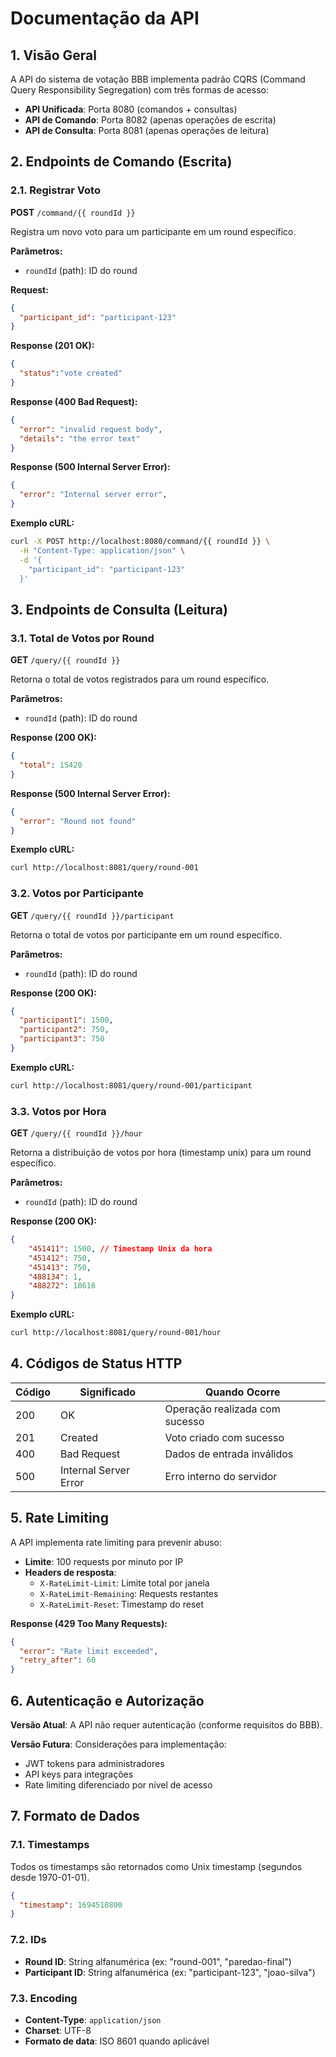 # Documentação da API

## 1. Visão Geral

A API do sistema de votação BBB implementa padrão CQRS (Command Query Responsibility Segregation) com três formas de acesso:

- **API Unificada**: Porta 8080 (comandos + consultas)
- **API de Comando**: Porta 8082 (apenas operações de escrita)
- **API de Consulta**: Porta 8081 (apenas operações de leitura)

## 2. Endpoints de Comando (Escrita)

### 2.1. Registrar Voto

**POST** `/command/{{ roundId }}`

Registra um novo voto para um participante em um round específico.

**Parâmetros:**
- `roundId` (path): ID do round

**Request:**
```json
{
  "participant_id": "participant-123"
}
```

**Response (201 OK):**
```json
{
  "status":"vote created"
}
```

**Response (400 Bad Request):**
```json
{
  "error": "invalid request body", 
  "details": "the error text"
}
```

**Response (500 Internal Server Error):**
```json
{
  "error": "Internal server error",
}
```

**Exemplo cURL:**
```bash
curl -X POST http://localhost:8080/command/{{ roundId }} \
  -H "Content-Type: application/json" \
  -d '{
    "participant_id": "participant-123"
  }'
```

## 3. Endpoints de Consulta (Leitura)

### 3.1. Total de Votos por Round

**GET** `/query/{{ roundId }}`

Retorna o total de votos registrados para um round específico.

**Parâmetros:**
- `roundId` (path): ID do round

**Response (200 OK):**
```json
{
  "total": 15420
}
```

**Response (500 Internal Server Error):**
```json
{
  "error": "Round not found"
}
```

**Exemplo cURL:**
```bash
curl http://localhost:8081/query/round-001
```

### 3.2. Votos por Participante

**GET** `/query/{{ roundId }}/participant`

Retorna o total de votos por participante em um round específico.

**Parâmetros:**
- `roundId` (path): ID do round

**Response (200 OK):**
```json
{
  "participant1": 1500, 
  "participant2": 750,
  "participant3": 750
}

```

**Exemplo cURL:**
```bash
curl http://localhost:8081/query/round-001/participant
```

### 3.3. Votos por Hora

**GET** `/query/{{ roundId }}/hour`

Retorna a distribuição de votos por hora (timestamp unix) para um round específico.

**Parâmetros:**
- `roundId` (path): ID do round

**Response (200 OK):**
```json
{
    "451411": 1500, // Timestamp Unix da hora
    "451412": 750,
    "451413": 750,
    "488134": 1,
    "488272": 18616
}
```

**Exemplo cURL:**
```bash
curl http://localhost:8081/query/round-001/hour
```

## 4. Códigos de Status HTTP

| Código | Significado | Quando Ocorre |
|--------|-------------|---------------|
| 200 | OK | Operação realizada com sucesso |
| 201 | Created | Voto criado com sucesso |
| 400 | Bad Request | Dados de entrada inválidos |
| 500 | Internal Server Error | Erro interno do servidor |

## 5. Rate Limiting

A API implementa rate limiting para prevenir abuso:

- **Limite**: 100 requests por minuto por IP
- **Headers de resposta**:
  - `X-RateLimit-Limit`: Limite total por janela
  - `X-RateLimit-Remaining`: Requests restantes
  - `X-RateLimit-Reset`: Timestamp do reset

**Response (429 Too Many Requests):**
```json
{
  "error": "Rate limit exceeded",
  "retry_after": 60
}
```

## 6. Autenticação e Autorização

**Versão Atual**: A API não requer autenticação (conforme requisitos do BBB).

**Versão Futura**: Considerações para implementação:
- JWT tokens para administradores
- API keys para integrações
- Rate limiting diferenciado por nível de acesso


## 7. Formato de Dados

### 7.1. Timestamps

Todos os timestamps são retornados como Unix timestamp (segundos desde 1970-01-01).

```json
{
  "timestamp": 1694518800
}
```

### 7.2. IDs

- **Round ID**: String alfanumérica (ex: "round-001", "paredao-final")
- **Participant ID**: String alfanumérica (ex: "participant-123", "joao-silva")

### 7.3. Encoding

- **Content-Type**: `application/json`
- **Charset**: UTF-8
- **Formato de data**: ISO 8601 quando aplicável